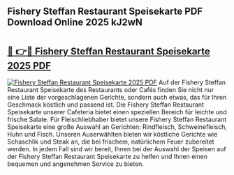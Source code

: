 ## Fishery Steffan Restaurant Speisekarte PDF Download Online 2025 kJ2wN

# <h2><a href="http://gc9xpt.nevu.top/?p=Fishery+Steffan+Restaurant+Speisekarte">🔗 👉🔴 Fishery Steffan Restaurant Speisekarte 2025 PDF</a></h2>

[![Fishery Steffan Restaurant Speisekarte 2025 PDF](https://i.imgur.com/dBaPXMq.png)](http://gc9xpt.nevu.top/?p=Fishery+Steffan+Restaurant+Speisekarte)
Auf der Fishery Steffan Restaurant Speisekarte des Restaurants oder Cafés finden Sie nicht nur eine Liste der vorgeschlagenen Gerichte, sondern auch etwas, das für Ihren Geschmack köstlich und passend ist. Die Fishery Steffan Restaurant Speisekarte unserer Cafeteria bietet einen speziellen Bereich für leichte und frische Salate. Für Fleischliebhaber bietet unsere Fishery Steffan Restaurant Speisekarte eine große Auswahl an Gerichten: Rindfleisch, Schweinefleisch, Huhn und Fisch. Unseren Auserwählten bieten wir köstliche Gerichte wie Schaschlik und Steak an, die bei frischem, natürlichem Feuer zubereitet werden. In jedem Fall sind wir bereit, Ihnen bei der Auswahl der Speisen auf der Fishery Steffan Restaurant Speisekarte zu helfen und Ihnen einen bequemen und angenehmen Service zu bieten.
